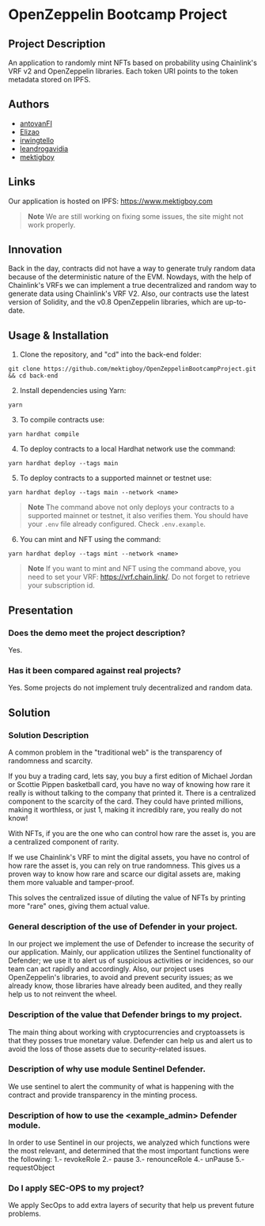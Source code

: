 # OpenZeppelin Bootcamp Project

## Project Description

An application to randomly mint NFTs based on probability using Chainlink's VRF v2 and OpenZeppelin libraries.
Each token URI points to the token metadata stored on IPFS.

## Authors

- [antovanFI](https://github.com/antovanFI)
- [Elizao](https://github.com/Elizao)
- [irwingtello](https://github.com/irwingtello)
- [leandrogavidia](https://github.com/leandrogavidia)
- [mektigboy](https://github.com/mektigboy)

## Links

Our application is hosted on IPFS: https://www.mektigboy.com
> **Note**
> We are still working on fixing some issues, the site might not work properly.
## Innovation

Back in the day, contracts did not have a way to generate truly random data because of the deterministic nature of the EVM.
Nowdays, with the help of Chainlink's VRFs we can implement a true decentralized and random way to generate data using Chainlink's VRF V2.
Also, our contracts use the latest version of Solidity, and the v0.8 OpenZeppelin libraries, which are up-to-date.

## Usage & Installation

1. Clone the repository, and "cd" into the back-end folder:

```
git clone https://github.com/mektigboy/OpenZeppelinBootcampProject.git && cd back-end
```

2. Install dependencies using Yarn:

```
yarn
```

3. To compile contracts use:

```
yarn hardhat compile
```

4. To deploy contracts to a local Hardhat network use the command:

```
yarn hardhat deploy --tags main
```

5. To deploy contracts to a supported mainnet or testnet use:

```
yarn hardhat deploy --tags main --network <name>
```

> **Note**
> The command above not only deploys your contracts to a supported mainnet or testnet, it also verifies them.
> You should have your `.env` file already configured. Check `.env.example`.

6. You can mint and NFT using the command:

```
yarn hardhat deploy --tags mint --network <name>
```
> **Note**
> If you want to mint and NFT using the command above, you need to set your VRF: https://vrf.chain.link/.
> Do not forget to retrieve your subscription id.

## Presentation

### Does the demo meet the project description?

Yes.

### Has it been compared against real projects?

Yes. Some projects do not implement truly decentralized and random data.

## Solution

### Solution Description

A common problem in the "traditional web" is the transparency of randomness and scarcity.

If you buy a trading card, lets say, you buy a first edition of Michael Jordan or Scottie Pippen basketball card, you have no way of knowing how rare it really is without talking to the company that printed it. There is a centralized component to the scarcity of the card. They could have printed millions, making it worthless, or just 1, making it incredibly rare, you really do not know!

With NFTs, if you are the one who can control how rare the asset is, you are a centralized component of rarity.

If we use Chainlink's VRF to mint the digital assets, you have no control of how rare the asset is, you can rely on true randomness. This gives us a proven way to know how rare and scarce our digital assets are, making them more valuable and tamper-proof.

This solves the centralized issue of diluting the value of NFTs by printing more "rare" ones, giving them actual value.

### General description of the use of Defender in your project.

In our project we implement the use of Defender to increase the security of our application.
Mainly, our application utilizes the Sentinel functionality of Defender; we use it to alert us of suspicious activities or incidences, so our team can act rapidly and accordingly.
Also, our project uses OpenZeppelin's libraries, to avoid and prevent security issues; as we already know, those libraries have already been audited, and they really help us to not reinvent the wheel.

### Description of the value that Defender brings to my project.

The main thing about working with cryptocurrencies and cryptoassets is that they posses true monetary value.
Defender can help us and alert us to avoid the loss of those assets due to security-related issues.

### Description of why use module Sentinel Defender.

We use sentinel to alert the community of what is happening with the contract and provide transparency in the minting process.

### Description of how to use the <example_admin> Defender module.

In order to use Sentinel in our projects, we analyzed which functions were the most relevant, and determined that the most important functions were the following:
1.- revokeRole
2.- pause
3.- renounceRole
4.- unPause
5.- requestObject

### Do I apply SEC-OPS to my project?

We apply SecOps to add extra layers of security that help us prevent future problems.
